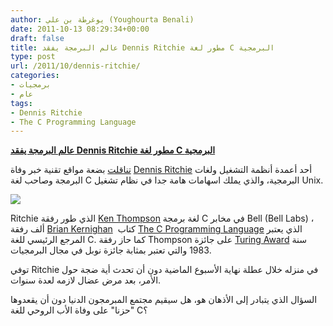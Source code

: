 ```yaml
---
author: يوغرطة بن علي (Youghourta Benali)
date: 2011-10-13 08:29:34+00:00
draft: false
title: عالم البرمجة يفقد Dennis Ritchie مطور لغة C البرمجية
type: post
url: /2011/10/dennis-ritchie/
categories:
- برمجيات
- عام
tags:
- Dennis Ritchie
- The C Programming Language
---
```


[**عالم البرمجة يفقد Dennis Ritchie مطور لغة C البرمجية**](http://www.it-scoop.com/2011/10/dennis-ritchie/)




[تناقلت](http://www.crazyengineers.com/dennis-ritchie-creator-of-c-programming-language-unix-dies-1129/) بضعة مواقع تقنية خبر وفاة [Dennis Ritchie](http://en.wikipedia.org/wiki/Dennis_Ritchie) أحد أعمدة أنظمة التشغيل ولغات البرمجة وصاحب لغة C البرمجية، والذي يملك اسهامات هامة جدا في نظام تشغيل Unix.




[![](http://www.it-scoop.com/wp-content/uploads/2011/10/dennis_ritchie.jpg)
](http://www.it-scoop.com/2011/10/dennis-ritchie/)




Ritchie الذي طور رفقة [Ken Thompson](http://en.wikipedia.org/wiki/Ken_Thompson) لغة برمجة C في مخابر Bell (Bell Labs) ، ألف رفقة [Brian Kernighan](http://en.wikipedia.org/wiki/Brian_Kernighan)  كتاب [The C Programming Language](http://en.wikipedia.org/wiki/The_C_Programming_Language) الذي يعتبر المرجع الرئيسي للغة C. كما حاز رفقة Thompson على جائزة [Turing Award](http://en.wikipedia.org/wiki/Turing_Award) سنة 1983 والتي تعتبر بمثابة جائزة نوبل في مجال البرمجيات.




توفي Ritchie في منزله خلال عطلة نهاية الأسبوع الماضية دون أن تحدث أية ضجة حول الأمر، بعد مرض عضال لازمه لعدة سنوات.




السؤال الذي يتبادر إلى الأذهان هو، هل سيقيم مجتمع المبرمجون الدنيا دون أن يقعدوها "حزنا" على وفاة الأب الروحي للغة C؟
